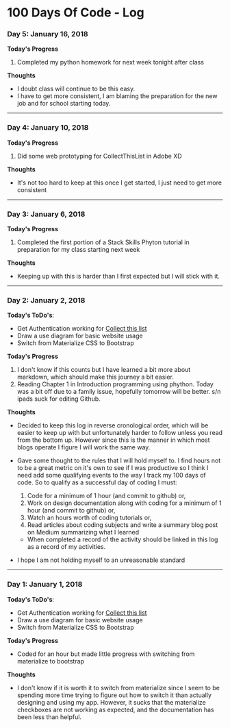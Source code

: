 # 100 Days Of Code - Log

### Day 5: January 16, 2018

**Today's Progress**
1. Completed my python homework for next week tonight after class

**Thoughts**
+ I doubt class will continue to be this easy.
+ I have to get more consistent, I am blaming the preparation for the new job and for school starting today.

---

### Day 4: January 10, 2018

**Today's Progress**
1. Did some web prototyping for CollectThisList in Adobe XD

**Thoughts**
+ It's not too hard to keep at this once I get started, I just need to get more consistent

---

### Day 3: January 6, 2018

**Today's Progress**
1. Completed the first portion of a Stack Skills Phyton tutorial in preparation for my class starting next week

**Thoughts**
+ Keeping up with this is harder than I first expected but I will stick with it. 

---


### Day 2: January 2, 2018
**Today's ToDo's**:

+ Get Authentication working for [Collect this list](https://github.com/SGTMcClain/collectThisList)
+ Draw a use diagram for basic website usage
+ Switch from Materialize CSS to Bootstrap

**Today's Progress**
1. I don't know if this counts but I have learned a bit more about markdown, which should make this journey a bit easier.
2. Reading Chapter 1 in Introduction programming using phython. Today was a bit off due to a family issue, hopefully tomorrow will be better. s/n ipads suck for editing Github.

**Thoughts**
+ Decided to keep this log in reverse cronological order, which will be easier to keep up with but unfortunately harder to follow unless you read from the bottom up.  However since this is the manner in which most blogs operate I figure I will work the same way.

+ Gave some thought to the rules that I will hold myself to.  I find hours not to be a great metric on it's own to see if I was productive so I think I need add some qualifying events to the way I track my 100 days of code. So to qualify as a successful day of coding I must:

  1. Code for a minimum of 1 hour (and commit to github) or,
  2. Work on design documentation along with coding for a minimum of 1 hour (and commit to github) or,
  3. Watch an hours worth of coding tutorials or,
  4. Read articles about coding subjects and write a summary blog post on Medium summarizing what I learned

  + When completed a record of the activity should be linked in this log as a record of my activities.
+ I hope I am not holding myself to an unreasonable standard

---
### Day 1: January 1, 2018
**Today's ToDo's**:
+ Get Authentication working for [Collect this list](https://github.com/SGTMcClain/collectThisList)
+ Draw a use diagram for basic website usage
+ Switch from Materialize CSS to Bootstrap

**Today's Progress**

+ Coded for an hour but made little progress with switching from materialize to bootstrap

**Thoughts**

+ I don't know if it is worth it to switch from materialize since I seem to be spending more time trying to figure out how to switch it than actually designing and using my app.  However, it sucks that the materialize checkboxes are not working as expected, and the documentation has been less than helpful.

<!--  Cheat Sheet!
### Day 0: February 30, 2016 (Example 1)
##### (delete me or comment me out)
-
**Today's Progress**: Fixed CSS, worked on canvas functionality for the app.
-
**Thoughts:** I really struggled with CSS, but, overall, I feel like I am slowly getting better at it. Canvas is still new for me, but I managed to figure out some basic functionality.
-
**Link to work:** [Calculator App](http://www.example.com)
-
### Day 0: February 30, 2016 (Example 2)
##### (delete me or comment me out)
-
**Today's Progress**: Fixed CSS, worked on canvas functionality for the app.
-
**Thoughts**: I really struggled with CSS, but, overall, I feel like I am slowly getting better at it. Canvas is still new for me, but I managed to figure out some basic functionality.
-
**Link(s) to work**: [Calculator App](http://www.example.com)
-
### Day 1: June 27, Monday
-
**Today's Progress**: I've gone through many exercises on FreeCodeCamp.
-
**Thoughts** I've recently started coding, and it's a great feeling when I finally solve an algorithm challenge after a lot of attempts and hours spent.
-
**Link(s) to work**
1. [Find the Longest Word in a String](https://www.freecodecamp.com/challenges/find-the-longest-word-in-a-string)
2. [Title Case a Sentence](https://www.freecodecamp.com/challenges/title-case-a-sentence)
-->
